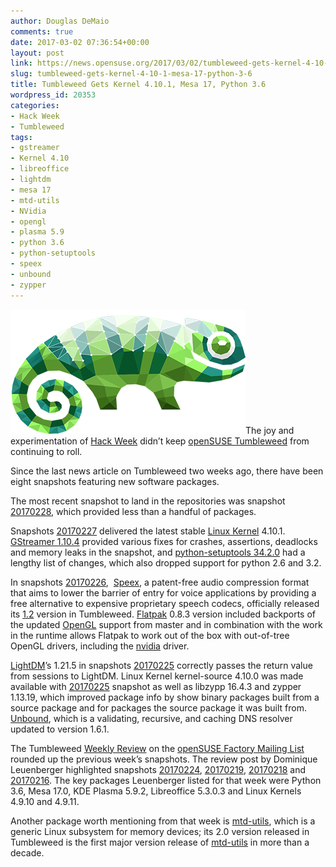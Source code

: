 ```yaml
---
author: Douglas DeMaio
comments: true
date: 2017-03-02 07:36:54+00:00
layout: post
link: https://news.opensuse.org/2017/03/02/tumbleweed-gets-kernel-4-10-1-mesa-17-python-3-6/
slug: tumbleweed-gets-kernel-4-10-1-mesa-17-python-3-6
title: Tumbleweed Gets Kernel 4.10.1, Mesa 17, Python 3.6
wordpress_id: 20353
categories:
- Hack Week
- Tumbleweed
tags:
- gstreamer
- Kernel 4.10
- libreoffice
- lightdm
- mesa 17
- mtd-utils
- NVidia
- opengl
- plasma 5.9
- python 3.6
- python-setuptools
- speex
- unbound
- zypper
---
```


![](/wp-content/uploads/2017/03/hackweek-logo-light-23bdd7fcc1d3463dcdfe50670ebb017990e5ff0f47e9dce8b3bbd59bf18f0b13.png)The joy and experimentation of [Hack Week](https://hackweek.suse.com) didn’t keep [openSUSE Tumbleweed](https://en.opensuse.org/Portal:Tumbleweed) from continuing to roll.

Since the last news article on Tumbleweed two weeks ago, there have been eight snapshots featuring new software packages.

The most recent snapshot to land in the repositories was snapshot [20170228](https://lists.opensuse.org/opensuse-factory/2017-03/msg00049.html), which provided less than a handful of packages.

Snapshots [20170227](https://lists.opensuse.org/opensuse-factory/2017-03/msg00012.html) delivered the latest stable [Linux Kernel](https://www.kernel.org) 4.10.1. [GStreamer 1.10.4](https://gstreamer.freedesktop.org/) provided various fixes for crashes, assertions, deadlocks and memory leaks in the snapshot, and [python-setuptools 34.2.0](https://pypi.python.org/pypi/setuptools) had a lengthy list of changes, which also dropped support for python 2.6 and 3.2.

In snapshots [20170226](https://lists.opensuse.org/opensuse-factory/2017-02/msg00753.html),  [Speex](https://speex.org), a patent-free audio compression format that aims to lower the barrier of entry for voice applications by providing a free alternative to expensive proprietary speech codecs, officially released its [1.2](https://speex.org/news/) version in Tumbleweed. [Flatpak](//flatpak.org/) 0.8.3 version included backports of the updated [OpenGL](https://www.opengl.org/) support from master and in combination with the work in the runtime allows Flatpak to work out of the box with out-of-tree OpenGL drivers, including the [nvidia](//www.nvidia.com/) driver.<!-- more -->

[LightDM](https://www.freedesktop.org/wiki/Software/LightDM/)’s 1.21.5 in snapshots [20170225](https://lists.opensuse.org/opensuse-factory/2017-02/msg00722.html) correctly passes the return value from sessions to LightDM. Linux Kernel kernel-source 4.10.0 was made available with [20170225](https://lists.opensuse.org/opensuse-factory/2017-02/msg00722.html) snapshot as well as libzypp 16.4.3 and zypper 1.13.19, which improved package info by show binary packages built from a source package and for packages the source package it was built from. [Unbound](https://unbound.net/index.html), which is a validating, recursive, and caching DNS resolver updated to version 1.6.1.

The Tumbleweed [Weekly Review](https://lists.opensuse.org/opensuse-factory/2017-02/msg00611.html) on the [openSUSE Factory Mailing List](https://lists.opensuse.org/opensuse-factory/) rounded up the previous week’s snapshots. The review post by Dominique Leuenberger highlighted snapshots [20170224](https://lists.opensuse.org/opensuse-factory/2017-02/msg00597.html), [20170219](https://lists.opensuse.org/opensuse-factory/2017-02/msg00509.html), [20170218](https://lists.opensuse.org/opensuse-factory/2017-02/msg00497.html) and [20170216](https://lists.opensuse.org/opensuse-factory/2017-02/msg00484.html). The key packages Leuenberger listed for that week were Python 3.6, Mesa 17.0, KDE Plasma 5.9.2, Libreoffice 5.3.0.3 and Linux Kernels 4.9.10 and 4.9.11.

Another package worth mentioning from that week is [mtd-utils](//www.linux-mtd.infradead.org/), which is a generic Linux subsystem for memory devices; its 2.0 version released in Tumbleweed is the first major version release of [mtd-utils](//www.linux-mtd.infradead.org/) in more than a decade.
